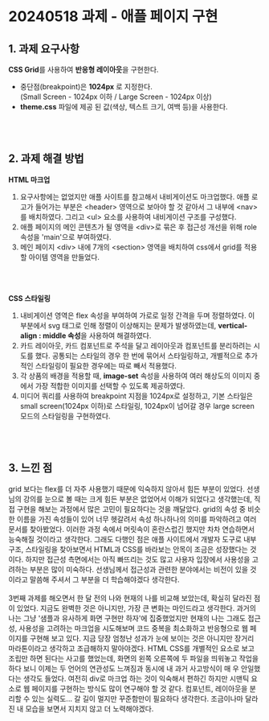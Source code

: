 # 20240518 과제 - 애플 페이지 구현

## 1. 과제 요구사항


**CSS Grid**를 사용하여 **반응형 레이아웃**을 구현한다.

- 중단점(breakpoint)은 **1024px** 로 지정한다. <br>
(Small Screen - 1024px 이하 / Large Screen - 1024px 이상)
- **theme.css** 파일에 제공 된 값(색상, 텍스트 크기, 여백 등)을 사용한다.
<br>
<br>


## 2. 과제 해결 방법

**HTML 마크업**<br>
1. 요구사항에는 없었지만 애플 사이트를 참고해서 내비게이션도 마크업했다. 애플 로고가 들어가는 부분은 &lt;header&gt; 영역으로 보아야 할 것 같아서 그 내부에 &lt;nav&gt;를 배치하였다. 그리고 &lt;ul&gt; 요소를 사용하여 내비게이션 구조를 구성했다.
2. 애플 페이지의 메인 콘텐츠가 될 영역을 &lt;div&gt;로 묶은 후 접근성 개선을 위해 role 속성을 'main'으로 부여하였다. 
3. 메인 페이지 &lt;div&gt; 내에 7개의 &lt;section&gt; 영역을 배치하여 css에서 grid를 적용할 아이템 영역을 만들었다.
<br>
<br>

**CSS 스타일링**<br>
1. 내비게이션 영역은 flex 속성을 부여하여 가로로 일정 간격을 두며 정렬하였다. 이 부분에서 svg 태그로 인해 정렬이 이상해지는 문제가 발생하였는데, **vertical-align : middle 속성**을 사용하여 해결하였다.
2. 카드 레이아웃, 카드 컴포넌트로 주석을 달고 레이아웃과 컴포넌트를 분리하려는 시도를 했다. 공통되는 스타일의 경우 한 번에 묶어서 스타일링하고, 개별적으로 추가적인 스타일링이 필요한 경우에는 따로 빼서 적용했다.
3. 각 상품의 배경을 적용할 때, **image-set** 속성을 사용하여 여러 해상도의 이미지 중에서 가장 적합한 이미지를 선택할 수 있도록 제공하였다. 
4. 미디어 쿼리를 사용하여 breakpoint 지점을 1024px로 설정하고, 기본 스타일은 small screen(1024px 이하)로 스타일링, 1024px이 넘어갈 경우 large screen 모드의 스타일링을 구현하였다.
<br>
<br>


## 3. 느낀 점

grid 보다는 flex를 더 자주 사용했기 때문에 익숙하지 않아서 힘든 부분이 있었다. 선생님의 강의를 눈으로 볼 때는 크게 힘든 부분은 없었어서 이해가 되었다고 생각했는데, 직접 구현을 해보는 과정에서 많은 고민이 필요하다는 것을 깨달았다. grid의 속성 중 비슷한 이름을 가진 속성들이 있어 너무 헷갈려서 속성 하나하나의 의미를 파악하려고 여러 문서를 찾아봤었다. 이러한 과정 속에서 머릿속이 혼란스럽긴 했지만 차차 연습하면서 능숙해질 것이라고 생각한다. 그래도 다행인 점은 애플 사이트에서 개발자 도구로 내부 구조, 스타일링을 찾아보면서 HTML과 CSS를 바라보는 안목이 조금은 성장했다는 것이다. 하지만 접근성 측면에서는 아직 빠뜨리는 것도 많고 사용자 입장에서 사용성을 고려하는 부분은 많이 미숙하다. 선생님께서 접근성과 관련한 분야에서는 비전이 있을 것이라고 말씀해 주셔서 그 부분을 더 학습해야겠다 생각한다. 
<br>
<br>
3번째 과제를 해오면서 한 달 전의 나와 현재의 나를 비교해 보았는데, 확실히 달라진 점이 있었다. 지금도 완벽한 것은 아니지만, 가장 큰 변화는 마인드라고 생각한다. 과거의 나는 그냥 '샘플과 유사하게 화면 구현만 하자'에 집중했었지만 현재의 나는 그래도 접근성, 사용성을 고려하는 마크업을 시도해보며 코드 중복을 최소화하고 반응형으로 웹 페이지를 구현해 보고 있다. 지금 당장 엄청난 성과가 눈에 보이는 것은 아니지만 장거리 마라톤이라고 생각하고 조급해하지 말아야겠다. HTML CSS를 개별적인 요소로 보고 조립만 하면 된다는 사고를 했었는데, 화면의 왼쪽 오른쪽에 두 파일을 띄워놓고 작업을 하다 보니 이제는 두 언어의 연관성도 느껴짐과 동시에 내 과거 사고방식이 매 우 안일했다는 생각도 들었다. 여전히 div로 마크업 하는 것이 익숙해서 편하긴 하지만 시맨틱 요소로 웹 페이지를 구현하는 방식도 많이 연구해야 할 것 같다. 컴포넌트, 레이아웃을 분리할 수 있는 실력도... 갈 길이 멀지만 꾸준함만이 필요하다 생각한다. 조금이나마 달라진 내 모습을 보면서 지치지 않고 더 노력해야겠다. 
